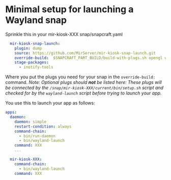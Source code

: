 # Minimal setup for launching a Wayland snap 

Sprinkle this in your mir-kiosk-XXX snap/snapcraft.yaml

```yaml
  mir-kiosk-snap-launch:
    plugin: dump
    source: https://github.com/MirServer/mir-kiosk-snap-launch.git
    override-build:  $SNAPCRAFT_PART_BUILD/build-with-plugs.sh opengl wayland
    stage-packages:
      - inotify-tools
```

Where you put the plugs you need for your snap in the `override-build:` command.
_Note: Optional plugs should **not** be listed here: These plugs will be connected by the `/snap/mir-kiosk-XXX/current/bin/setup.sh` script and checked for by the `wayland-launch` script before trying to launch your app._

You use this to launch your app as follows:

```yaml
apps:
  daemon:
    daemon: simple
    restart-condition: always
    command-chain:
      - bin/run-daemon
      - bin/wayland-launch
    command: XXX
    ...

  mir-kiosk-XXX:
    command-chain:
      - bin/wayland-launch
    command: XXX
```
